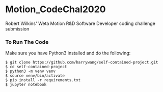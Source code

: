 # Motion_CodeChal2020
Robert Wilkins' Weta Motion R&amp;D Software Developer coding challenge submission


### To Run The Code
Make sure you have Python3 installed and do the following:
```
$ git clone https://github.com/harrywang/self-contained-project.git
$ cd self-contained-project
$ python3 -m venv venv
$ source venv/bin/activate
$ pip install -r requirements.txt
$ jupyter notebook
```